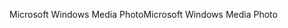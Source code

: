 <span data-ttu-id="73f1c-101">Microsoft Windows Media Photo</span><span class="sxs-lookup"><span data-stu-id="73f1c-101">Microsoft Windows Media Photo</span></span>